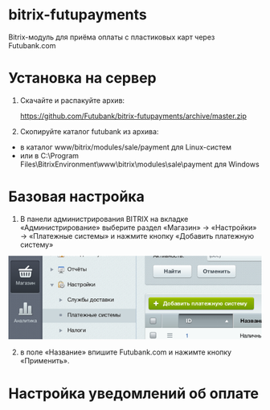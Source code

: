 bitrix-futupayments
===================

Bitrix-модуль для приёма оплаты с пластиковых карт через Futubank.com

Установка на сервер
===================

1. Скачайте и распакуйте архив: 

    https://github.com/Futubank/bitrix-futupayments/archive/master.zip

2. Скопируйте каталог futubank из архива:

  * в каталог www/bitrix/modules/sale/payment для Linux-систем 
  * или в C:\Program Files\BitrixEnvironment\www\bitrix\modules\sale\payment для Windows

Базовая настройка
=================

1. В панели администрирования BITRIX на вкладке «Администрирование» выберите раздел «Магазин» -> «Настройки» -> «Платежные системы» и нажмите кнопку «Добавить платежную систему»

![Добавить платежную систему - 2](http://raw.githubusercontent.com/Futubank/futubank/master/static/bitrix/add-ps.png)

2. в поле «Название» впишите Futubank.com и нажимте кнопку «Применить».

Настройка уведомлений об оплате
===============================